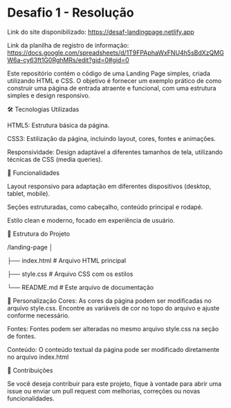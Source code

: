 # Desafio 1 - Resolução
Link do site disponibilizado: https://desaf-landingpage.netlify.app

Link da planilha de registro de informação: https://docs.google.com/spreadsheets/d/1T9FPAphaWxFNU4h5sBdXzQMGW6a-cy63ft1G0RghMRs/edit?gid=0#gid=0

Este repositório contém o código de uma Landing Page simples, criada utilizando HTML e CSS. O objetivo é fornecer um exemplo prático de como construir uma página de entrada atraente e funcional, com uma estrutura simples e design responsivo.

🛠 Tecnologias Utilizadas

HTML5: Estrutura básica da página.

CSS3: Estilização da página, incluindo layout, cores, fontes e animações.

Responsividade: Design adaptável a diferentes tamanhos de tela, utilizando técnicas de CSS (media queries).

🚀 Funcionalidades

Layout responsivo para adaptação em diferentes dispositivos (desktop, tablet, mobile).

Seções estruturadas, como cabeçalho, conteúdo principal e rodapé.

Estilo clean e moderno, focado em experiência de usuário.

📂 Estrutura do Projeto

/landing-page
│

├── index.html           # Arquivo HTML principal

├── style.css            # Arquivo CSS com os estilos

└── README.md            # Este arquivo de documentação

📝 Personalização
Cores: As cores da página podem ser modificadas no arquivo style.css. Encontre as variáveis de cor no topo do arquivo e ajuste conforme necessário.

Fontes: Fontes podem ser alteradas no mesmo arquivo style.css na seção de fontes.

Conteúdo: O conteúdo textual da página pode ser modificado diretamente no arquivo index.html

🤝 Contribuições

Se você deseja contribuir para este projeto, fique à vontade para abrir uma issue ou enviar um pull request com melhorias, correções ou novas funcionalidades.

